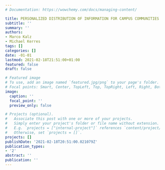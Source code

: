 ```yaml
---
# Documentation: https://wowchemy.com/docs/managing-content/

title: PERSONALIZED DISTRIBUTION OF INFORMATION FOR CAMPUS COMMUNITIES WITH CNEWS
subtitle: ''
summary: ''
authors:
- Marco Kalz
- Michael Kerres
tags: []
categories: []
date: -01-01
lastmod: 2021-02-18T21:51:00+01:00
featured: false
draft: false

# Featured image
# To use, add an image named `featured.jpg/png` to your page's folder.
# Focal points: Smart, Center, TopLeft, Top, TopRight, Left, Right, BottomLeft, Bottom, BottomRight.
image:
  caption: ''
  focal_point: ''
  preview_only: false

# Projects (optional).
#   Associate this post with one or more of your projects.
#   Simply enter your project's folder or file name without extension.
#   E.g. `projects = ["internal-project"]` references `content/project/deep-learning/index.md`.
#   Otherwise, set `projects = []`.
projects: []
publishDate: '2021-02-18T20:51:00.021079Z'
publication_types:
- '2'
abstract: ''
publication: ''
---
```

